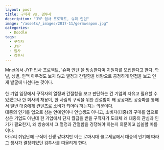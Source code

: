 ```yaml
---
layout: post
title: 구직자 vs. 검투사
description: "JYP 입사 프로젝트, 슈퍼 인턴"
image: "/assets/_images/2017-11/germweapon.jpg"
categories:
  - Doodle
tags:
  - 구직자
  - JYP
  - 입사
  - 검투사
---
```



Mnet에서 JYP 입사 프로젝트, '슈퍼 인턴'을 방송한다며 지원자를 모집한다고 한다. 학벌, 성별, 인맥 아무것도 보지 않고 열정과 간절함을 바탕으로 공정하게 면접을 보고 인재 발굴에 나선다는 것이다.<br/>
<br/>
한 기업 입장에서 구직자의 열정과 간절함을 보고 판단하는 건 기업의 자유고 필요할 수 있겠으나 한 회사의 채용이, 한 사람의 구직을 위한 간절함이 왜 공공재인 공중파를 통해서 일반 대중에게 컨텐츠로 소비가 되어야 하는지는 의문이다.<br/>
대중의 인기를 업으로 삼는 연예인이나 연습생도 아니고, 소비자(대중)의 구매를 업으로 삼은 기업도 아닌데 한 기업에서 단지 월급을 받을 구직자가 도대체 왜 대중의 관심과 인기가 필요한지, 왜 방송에서 그 열정과 간절함을 경쟁해야 하는지 의문이고 씁쓸할 따름이다.<br/>
아무리 취업난에 구직이 전쟁 같다지만 이는 로마시대 콜로세움에서 대중의 인기에 따라 그 생사가 결정되었던 검투사를 떠올리게 한다.
<br/>
<br/>
